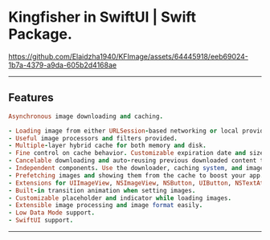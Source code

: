 Kingfisher in SwiftUI | Swift Package.
========

https://github.com/Elaidzha1940/KFImage/assets/64445918/eeb69024-1b7a-4379-a9da-605b2d4168ae

--------


Features
--------
````ruby
Asynchronous image downloading and caching.

- Loading image from either URLSession-based networking or local provided data.
- Useful image processors and filters provided.
- Multiple-layer hybrid cache for both memory and disk.
- Fine control on cache behavior. Customizable expiration date and size limit.
- Cancelable downloading and auto-reusing previous downloaded content to improve performance.
- Independent components. Use the downloader, caching system, and image processors separately as you need.
- Prefetching images and showing them from the cache to boost your app.
- Extensions for UIImageView, NSImageView, NSButton, UIButton, NSTextAttachment, WKInterfaceImage, TVMonogramView and CPListItem to directly set an image from a URL.
- Built-in transition animation when setting images.
- Customizable placeholder and indicator while loading images.
- Extensible image processing and image format easily.
- Low Data Mode support.
- SwiftUI support.

````
--------
